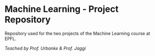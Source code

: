 # Machine Learning - Project Repository

Repository used for the two projects of the Machine Learning course at EPFL.

*Teached by Prof. Urbanke & Prof. Jaggi*

